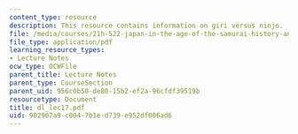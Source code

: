 ```yaml
---
content_type: resource
description: This resource contains information on giri versus ninjo.
file: /media/courses/21h-522-japan-in-the-age-of-the-samurai-history-and-film-fall-2006/902967a9c0047b1ed739e952df006ad6_dl_lec17.pdf
file_type: application/pdf
learning_resource_types:
- Lecture Notes
ocw_type: OCWFile
parent_title: Lecture Notes
parent_type: CourseSection
parent_uid: 956c0b50-de80-15b2-ef2a-96cfdf39519b
resourcetype: Document
title: dl_lec17.pdf
uid: 902967a9-c004-7b1e-d739-e952df006ad6
---
```

